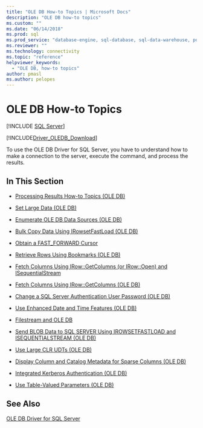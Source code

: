 ```yaml
---
title: "OLE DB How-to Topics | Microsoft Docs"
description: "OLE DB how-to topics"
ms.custom: ""
ms.date: "06/14/2018"
ms.prod: sql
ms.prod_service: "database-engine, sql-database, sql-data-warehouse, pdw"
ms.reviewer: ""
ms.technology: connectivity
ms.topic: "reference"
helpviewer_keywords: 
  - "OLE DB, how-to topics"
author: pmasl
ms.author: pelopes
---
```

# OLE DB How-to Topics
[!INCLUDE [SQL Server](../../../includes/applies-to-version/sql-asdb-asdbmi-asa-pdw.md)]

[!INCLUDE[Driver_OLEDB_Download](../../../includes/driver_oledb_download.md)]

  To use the OLE DB Driver for SQL Server, you have to understand how to make a connection to the server, execute the command, and process the results.  
  
## In This Section  
  
-   [Processing Results How-to Topics &#40;OLE DB&#41;](../../oledb/ole-db-how-to/results/processing-results-how-to-topics-ole-db.md)  
  
-   [Set Large Data &#40;OLE DB&#41;](../../oledb/ole-db-how-to/set-large-data-ole-db.md)  
  
-   [Enumerate OLE DB Data Sources &#40;OLE DB&#41;](../../oledb/ole-db-how-to/enumerate-ole-db-data-sources-ole-db.md)  
  
-   [Bulk Copy Data Using IRowsetFastLoad &#40;OLE DB&#41;](../../oledb/ole-db-how-to/bulk-copy-data-using-irowsetfastload-ole-db.md)  
  
-   [Obtain a FAST_FORWARD Cursor](../../oledb/ole-db-how-to/obtain-a-fast-forward-cursor.md)  
  
-   [Retrieve Rows Using Bookmarks &#40;OLE DB&#41;](../../oledb/ole-db-how-to/retrieve-rows-using-bookmarks-ole-db.md)  
  
-   [Fetch Columns Using IRow::GetColumns &#40;or IRow::Open&#41; and ISequentialStream](../../oledb/ole-db-how-to/fetch-columns-using-irow-getcolumns-or-irow-open-and-isequentialstream.md)  
  
-   [Fetch Columns Using IRow::GetColumns &#40;OLE DB&#41;](../../oledb/ole-db-how-to/fetch-columns-using-irow-getcolumns-ole-db.md)  
  
-   [Change a SQL Server Authentication User Password &#40;OLE DB&#41;](../../oledb/ole-db-how-to/change-a-sql-server-authentication-user-password-ole-db.md)  
  
-   [Use Enhanced Date and Time Features &#40;OLE DB&#41;](../../oledb/ole-db-how-to/use-enhanced-date-and-time-features-ole-db.md)  
  
-   [Filestream and OLE DB](../../oledb/ole-db-how-to/filestream/filestream-and-ole-db.md)  
  
-   [Send BLOB Data to SQL SERVER Using IROWSETFASTLOAD and ISEQUENTIALSTREAM &#40;OLE DB&#41;](../../oledb/ole-db-how-to/send-blob-data-to-sql-server-using-irowsetfastload-and-isequentialstream-ole-db.md)  
  
-   [Use Large CLR UDTs &#40;OLE DB&#41;](../../oledb/ole-db-how-to/use-large-clr-udts-ole-db.md)  
  
-   [Display Column and Catalog Metadata for Sparse Columns &#40;OLE DB&#41;](../../oledb/ole-db-how-to/display-column-and-catalog-metadata-for-sparse-columns-ole-db.md)  
  
-   [Integrated Kerberos Authentication &#40;OLE DB&#41;](../../oledb/ole-db-how-to/integrated-kerberos-authentication-ole-db.md)  
  
-   [Use Table-Valued Parameters &#40;OLE DB&#41;](../../oledb/ole-db-how-to/use-table-valued-parameters-ole-db.md)  
  
## See Also  
 [OLE DB Driver for SQL Server](../../oledb/oledb-driver-for-sql-server.md)  
  
  
